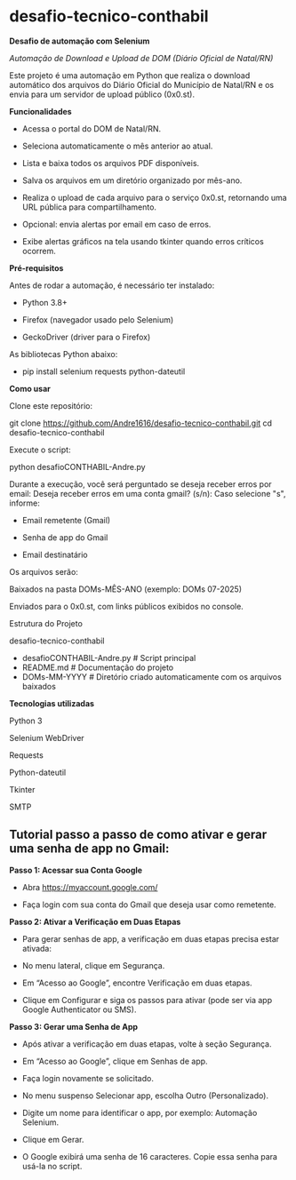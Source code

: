 # desafio-tecnico-conthabil

**Desafio de automação com Selenium**

*Automação de Download e Upload de DOM (Diário Oficial de Natal/RN)*

Este projeto é uma automação em Python que realiza o download automático dos arquivos do Diário Oficial do Município de Natal/RN e os envia para um servidor de upload público (0x0.st).


**Funcionalidades**

- Acessa o portal do DOM de Natal/RN.

- Seleciona automaticamente o mês anterior ao atual.

- Lista e baixa todos os arquivos PDF disponíveis.

- Salva os arquivos em um diretório organizado por mês-ano.

- Realiza o upload de cada arquivo para o serviço 0x0.st, retornando uma URL pública para compartilhamento.

- Opcional: envia alertas por email em caso de erros.

- Exibe alertas gráficos na tela usando tkinter quando erros críticos ocorrem.


**Pré-requisitos**

Antes de rodar a automação, é necessário ter instalado:

- Python 3.8+

- Firefox (navegador usado pelo Selenium)

- GeckoDriver (driver para o Firefox)

As bibliotecas Python abaixo:

- pip install selenium requests python-dateutil



**Como usar**

Clone este repositório:

git clone https://github.com/Andre1616/desafio-tecnico-conthabil.git
cd desafio-tecnico-conthabil


Execute o script:

python desafioCONTHABIL-Andre.py

Durante a execução, você será perguntado se deseja receber erros por email:
Deseja receber erros em uma conta gmail? (s/n):
Caso selecione "s", informe:

- Email remetente (Gmail)

- Senha de app do Gmail

- Email destinatário

Os arquivos serão:

Baixados na pasta DOMs-MÊS-ANO (exemplo: DOMs 07-2025)

Enviados para o 0x0.st, com links públicos exibidos no console.

Estrutura do Projeto

desafio-tecnico-conthabil
- desafioCONTHABIL-Andre.py   # Script principal
- README.md          # Documentação do projeto
- DOMs-MM-YYYY       # Diretório criado automaticamente com os arquivos baixados

**Tecnologias utilizadas**

Python 3

Selenium WebDriver

Requests

Python-dateutil

Tkinter

SMTP

Tutorial passo a passo de como ativar e gerar uma senha de app no Gmail:
----------------------------------------------------------------------------------------------------------------------------------------------------------------------

**Passo 1: Acessar sua Conta Google**

- Abra https://myaccount.google.com/

- Faça login com sua conta do Gmail que deseja usar como remetente.


**Passo 2: Ativar a Verificação em Duas Etapas**

- Para gerar senhas de app, a verificação em duas etapas precisa estar ativada:

- No menu lateral, clique em Segurança.

- Em “Acesso ao Google”, encontre Verificação em duas etapas.

- Clique em Configurar e siga os passos para ativar (pode ser via app Google Authenticator ou SMS).


**Passo 3: Gerar uma Senha de App**

- Após ativar a verificação em duas etapas, volte à seção Segurança.

- Em “Acesso ao Google”, clique em Senhas de app.

- Faça login novamente se solicitado.

- No menu suspenso Selecionar app, escolha Outro (Personalizado).

- Digite um nome para identificar o app, por exemplo: Automação Selenium.

- Clique em Gerar.

- O Google exibirá uma senha de 16 caracteres. Copie essa senha para usá-la no script.
